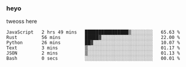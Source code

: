### heyo
tweoss here

<!--START_SECTION:waka-->

```text
JavaScript   2 hrs 49 mins   ████████████████▒░░░░░░░░   65.63 %
Rust         56 mins         █████▓░░░░░░░░░░░░░░░░░░░   22.00 %
Python       26 mins         ██▓░░░░░░░░░░░░░░░░░░░░░░   10.07 %
Text         3 mins          ▒░░░░░░░░░░░░░░░░░░░░░░░░   01.17 %
JSON         2 mins          ▒░░░░░░░░░░░░░░░░░░░░░░░░   01.13 %
Bash         0 secs          ░░░░░░░░░░░░░░░░░░░░░░░░░   00.01 %
```

<!--END_SECTION:waka-->

<!--
**Tweoss/tweoss** is a ✨ _special_ ✨ repository because its `README.md` (this file) appears on your GitHub profile.

Here are some ideas to get you started:

- 🔭 I’m currently working on ...
- 🌱 I’m currently learning ...
- 👯 I’m looking to collaborate on ...
- 🤔 I’m looking for help with ...
- 💬 Ask me about ...
- 📫 How to reach me: ...
- 😄 Pronouns: ...
- ⚡ Fun fact: ...
-->
